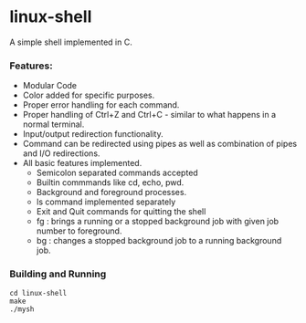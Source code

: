 # linux-shell

A simple shell implemented in C.

### Features:

- Modular Code
- Color added for specific purposes.
- Proper error handling for each command.
- Proper handling of Ctrl+Z and Ctrl+C - similar to what happens in a normal terminal.
- Input/output redirection functionality.
- Command can be redirected using pipes as well as combination of pipes and I/O redirections.
- All basic features implemented.
  - Semicolon separated commands accepted
  - Builtin commmands like cd, echo, pwd.
  - Background and foreground processes.
  - ls command implemented separately
  - Exit and Quit commands for quitting the shell
  - fg <jobNumber> : brings a running or a stopped background job with given job number to foreground.
  - bg <jobNumber> : changes a stopped background job to a running background job.

### Building and Running

    cd linux-shell
    make
    ./mysh
